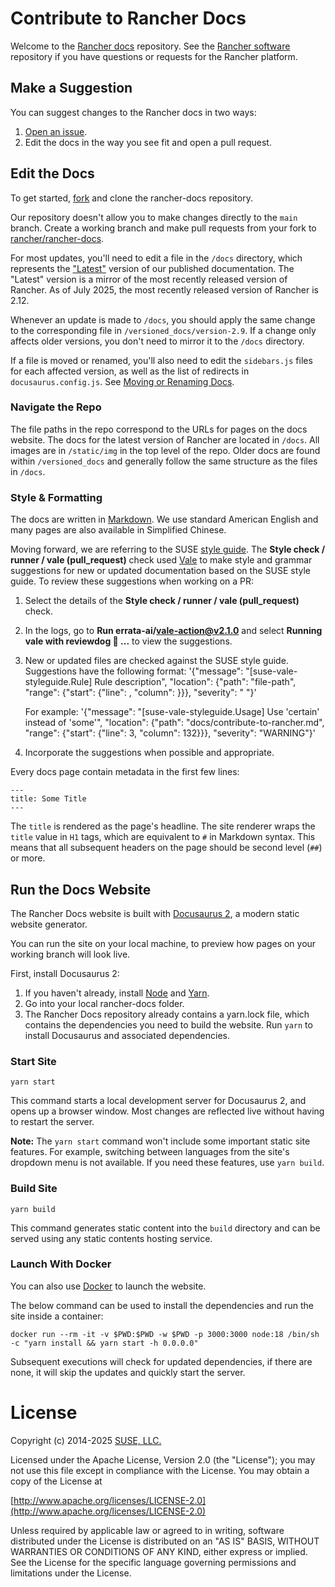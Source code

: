# Contribute to Rancher Docs

Welcome to the [Rancher docs](https://ranchermanager.docs.rancher.com/) repository. See the [Rancher software](https://github.com/rancher/rancher) repository if you have questions or requests for the Rancher platform.

## Make a Suggestion

You can suggest changes to the Rancher docs in two ways: 

1. [Open an issue](https://github.com/rancher/rancher-docs/issues/new/choose).
1. Edit the docs in the way you see fit and open a pull request.

## Edit the Docs

To get started, [fork](https://github.com/rancher/rancher-docs/fork) and clone the rancher-docs repository.

Our repository doesn't allow you to make changes directly to the `main` branch. Create a working branch and make pull requests from your fork to [rancher/rancher-docs](https://github.com/rancher/rancher-docs).

For most updates, you'll need to edit a file in the `/docs` directory, which represents the ["Latest"](https://ranchermanager.docs.rancher.com/) version of our published documentation. The "Latest" version is a mirror of the most recently released version of Rancher. As of July 2025, the most recently released version of Rancher is 2.12.

Whenever an update is made to `/docs`, you should apply the same change to the corresponding file in `/versioned_docs/version-2.9`. If a change only affects older versions, you don't need to mirror it to the `/docs` directory.

If a file is moved or renamed, you'll also need to edit the `sidebars.js` files for each affected version, as well as the list of redirects in `docusaurus.config.js`. See [Moving or Renaming Docs](./moving-or-renaming-docs.md).

### Navigate the Repo

The file paths in the repo correspond to the URLs for pages on the docs website. The docs for the latest version of Rancher are located in `/docs`. All images are in `/static/img` in the top level of the repo. Older docs are found within `/versioned_docs` and generally follow the same structure as the files in `/docs`.

### Style & Formatting

The docs are written in [Markdown](https://www.markdownguide.org/getting-started/). We use standard American English and many pages are also available in Simplified Chinese.

Moving forward, we are referring to the SUSE [style guide](https://documentation.suse.com/style/current/pdf/style-guide_en.pdf). The **Style check / runner / vale (pull_request)** check used [Vale](https://vale.sh/) to make style and grammar suggestions for new or updated documentation based on the SUSE style guide. To review these suggestions when working on a PR:

1. Select the details of the **Style check / runner / vale (pull_request)** check.
1. In the logs, go to **Run errata-ai/vale-action@v2.1.0** and select **Running vale with reviewdog 🐶 ...** to view the suggestions.
1. New or updated files are checked against the SUSE style guide. Suggestions have the following format: '{"message": "[suse-vale-styleguide.Rule] Rule description", "location": {"path": "file-path", "range": {"start": {"line": , "column": }}}, "severity": " "}'

    For example: '{"message": "[suse-vale-styleguide.Usage] Use 'certain' instead of 'some'", "location": {"path": "docs/contribute-to-rancher.md", "range": {"start": {"line": 3, "column": 132}}}, "severity": "WARNING"}'

1. Incorporate the suggestions when possible and appropriate.

Every docs page contain metadata in the first few lines:

```
---
title: Some Title
---
```

The `title` is rendered as the page's headline. The site renderer wraps the `title` value in `H1` tags, which are equivalent to `#` in Markdown syntax. This means that all subsequent headers on the page should be second level (`##`) or more.

## Run the Docs Website

The Rancher Docs website is built with [Docusaurus 2](https://docusaurus.io/), a modern static website generator.

You can run the site on your local machine, to preview how pages on your working branch will look live.

First, install Docusaurus 2:

1. If you haven't already, install [Node](https://nodejs.org/en/download/) and [Yarn](https://yarnpkg.com/getting-started/install).
1. Go into your local rancher-docs folder.
1. The Rancher Docs repository already contains a yarn.lock file, which contains the dependencies you need to build the website. Run `yarn` to install Docusaurus and associated dependencies.

### Start Site

```
yarn start
```

This command starts a local development server for Docusaurus 2, and opens up a browser window. Most changes are reflected live without having to restart the server.

**Note:** The `yarn start` command won't include some important static site features. For example, switching between languages from the site's dropdown menu is not available. If you need these features, use `yarn build`.

### Build Site

```
yarn build
```

This command generates static content into the `build` directory and can be served using any static contents hosting service.

### Launch With Docker

You can also use [Docker](https://www.docker.com/) to launch the website.

The below command can be used to install the dependencies and run the site inside a container:

```
docker run --rm -it -v $PWD:$PWD -w $PWD -p 3000:3000 node:18 /bin/sh -c "yarn install && yarn start -h 0.0.0.0"
```

Subsequent executions will check for updated dependencies, if there are none, it will skip the updates and quickly start the server.

License
=======
Copyright (c) 2014-2025 [SUSE, LLC.](https://www.suse.com/)

Licensed under the Apache License, Version 2.0 (the "License");
you may not use this file except in compliance with the License.
You may obtain a copy of the License at

[http://www.apache.org/licenses/LICENSE-2.0](http://www.apache.org/licenses/LICENSE-2.0)

Unless required by applicable law or agreed to in writing, software
distributed under the License is distributed on an "AS IS" BASIS,
WITHOUT WARRANTIES OR CONDITIONS OF ANY KIND, either express or implied.
See the License for the specific language governing permissions and
limitations under the License.
